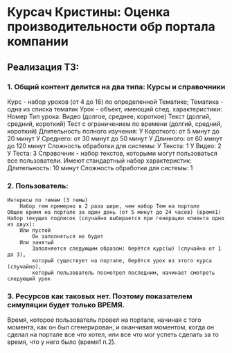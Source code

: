 # Курсач Кристины: Оценка производительности обр портала компании
## Реализация ТЗ:
### 1. Общий контент делится на два типа: Курсы и справочники
Курс - набор уроков (от 4 до 16) по определенной Тематике;
    Тематика - одна из списка тематик
    Урок - объект, имеющий след. характеристики:
        Номер
        Тип урока:
            Видео (долгое, среднее, короткое)
            Текст (долгий, средний, короткий)
            Тест с ограничением по времени (долгий, средний, короткий)
        Длительность полного изучения:
            У Короткого: от 5 минут до 20 минут
            У Среднего: от 30 минут до 50 минут
            У Длинного: от 60 минут до 120 минут
        Сложность обработки для системы:
            У Текста: 1
            У Видео: 2
            У Теста: 3
Справочник - набор текстов, которыми могут пользоваться все пользователи. Имеют стандартный набор характеристик:
    Длительность: 10 минут
    Сложность обработки для системы: 1

### 2. Пользователь:
    Интересы по темам (3 темы)
        Набор тем примерно в 2 раза шире, чем набор Тем на портале
    Общее время на портале за один день (от 5 минут до 24 часов) (время1)
    Набор текущих подписок (случайно выбирается при генерации клиента одно из двух):
        Или пустой
            Он заполняться не будет
        Или занятый
            Заполняется следующим образом: берётся курс(ы) (случайно от 1 до 3),
            который существует на портале, берётся урок из этого курса (случайно),
            который пользователь посмотрел последним, начинает смотреть следующий урок

### 3. Ресурсов как таковых нет. Поэтому показателем симуляции будет только ВРЕМЯ.
Время, которое пользователь провел на портале, начиная с того момента, как он был сгенерирован, и оканчивая моментом, когда он сделал на портале все что хотел, или все что мог успеть сделать за то время, что у него было (время1 п.2).
